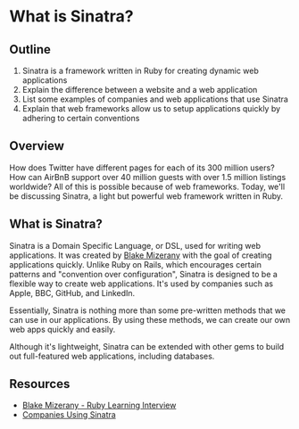 # What is Sinatra?

## Outline

1. Sinatra is a framework written in Ruby for creating dynamic web applications
2. Explain the difference between a website and a web application
3. List some examples of companies and web applications that use Sinatra
4. Explain that web frameworks allow us to setup applications quickly by adhering to certain conventions

## Overview

How does Twitter have different pages for each of its 300 million users? How can AirBnB support over 40 million guests with over 1.5 million listings worldwide? All of this is possible because of web frameworks. Today, we'll be discussing Sinatra, a light but powerful web framework written in Ruby. 

## What is Sinatra?

Sinatra is a Domain Specific Language, or DSL, used for writing web applications. It was created by [Blake Mizerany](https://github.com/bmizerany) with the goal of creating applications quickly. Unlike Ruby on Rails, which encourages certain patterns and "convention over configuration", Sinatra is designed to be a flexible way to create web applications. It's used by companies such as Apple, BBC, GitHub, and LinkedIn. 

Essentially, Sinatra is nothing more than some pre-written methods that we can use in our applications. By using these methods, we can create our own web apps quickly and easily. 

Although it's lightweight, Sinatra can be extended with other gems to build out full-featured web applications, including databases. 


## Resources

* [Blake Mizerany - Ruby Learning Interview](http://rubylearning.com/blog/2009/08/11/blake-mizerany-how-do-i-learn-and-master-sinatra/)
* [Companies Using Sinatra](http://www.sinatrarb.com/wild.html)